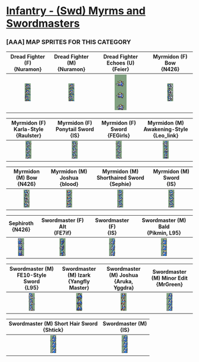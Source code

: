 # [Infantry - (Swd) Myrms and Swordmasters](../)

### [AAA] MAP SPRITES FOR THIS CATEGORY


|Dread Fighter (F) <br> {Nuramon}|Dread Fighter (M) <br> {Nuramon}|Dread Fighter Echoes (U) <br> {Feier}|Myrmidon (F) Bow <br> {N426}|
| :---: | :---: | :---: | :---: |
|<img alt="Dread Fighter (F) {Nuramon}-stand" src="Dread Fighter (F) {Nuramon}-stand.png" />|<img alt="Dread Fighter (M) {Nuramon}-stand" src="Dread Fighter (M) {Nuramon}-stand.png" />|<img alt="Dread Fighter Echoes (U) {Feier}-stand" src="Dread Fighter Echoes (U) {Feier}-stand.png" />|<img alt="Myrmidon (F) Bow {N426}-stand" src="Myrmidon (F) Bow {N426}-stand.png" />|


|Myrmidon (F) Karla-Style <br> {Raulster}|Myrmidon (F) Ponytail Sword <br> {IS}|Myrmidon (F) Sword <br> {FEGirls}|Myrmidon (M) Awakening-Style <br> {Leo_link}|
| :---: | :---: | :---: | :---: |
|<img alt="Myrmidon (F) Karla-Style {Raulster}-stand" src="Myrmidon (F) Karla-Style {Raulster}-stand.png" />|<img alt="Myrmidon (F) Ponytail Sword {IS}-stand" src="Myrmidon (F) Ponytail Sword {IS}-stand.png" />|<img alt="Myrmidon (F) Sword {FEGirls}-stand" src="Myrmidon (F) Sword {FEGirls}-stand.png" />|<img alt="Myrmidon (M) Awakening-Style {Leo_link}-stand" src="Myrmidon (M) Awakening-Style {Leo_link}-stand.png" />|


|Myrmidon (M) Bow <br> {N426}|Myrmidon (M) Joshua <br> {blood}|Myrmidon (M) Shorthaired Sword <br> {Sephie}|Myrmidon (M) Sword <br> {IS}|
| :---: | :---: | :---: | :---: |
|<img alt="Myrmidon (M) Bow {N426}-stand" src="Myrmidon (M) Bow {N426}-stand.png" />|<img alt="Myrmidon (M) Joshua {blood}-stand" src="Myrmidon (M) Joshua {blood}-stand.png" />|<img alt="Myrmidon (M) Shorthaired Sword {Sephie}-stand" src="Myrmidon (M) Shorthaired Sword {Sephie}-stand.png" />|<img alt="Myrmidon (M) Sword {IS}-stand" src="Myrmidon (M) Sword {IS}-stand.png" />|


|Sephiroth <br> {N426}|Swordmaster (F) Alt <br> {FE7if}|Swordmaster (F) <br> {IS}|Swordmaster (M) Bald <br> {Pikmin, L95}|
| :---: | :---: | :---: | :---: |
|<img alt="Sephiroth {N426}-stand" src="Sephiroth {N426}-stand.png" />|<img alt="Swordmaster (F) Alt {FE7if}-stand" src="Swordmaster (F) Alt {FE7if}-stand.png" />|<img alt="Swordmaster (F) {IS}-stand" src="Swordmaster (F) {IS}-stand.png" />|<img alt="Swordmaster (M) Bald {Pikmin, L95}-stand" src="Swordmaster (M) Bald {Pikmin, L95}-stand.png" />|


|Swordmaster (M) FE10-Style Sword <br> {L95}|Swordmaster (M) Izark <br> {Yangfly Master}|Swordmaster (M) Joshua <br> {Aruka, Yggdra}|Swordmaster (M) Minor Edit <br> {MrGreen}|
| :---: | :---: | :---: | :---: |
|<img alt="Swordmaster (M) FE10-Style Sword {L95}-stand" src="Swordmaster (M) FE10-Style Sword {L95}-stand.png" />|<img alt="Swordmaster (M) Izark {Yangfly Master}-stand" src="Swordmaster (M) Izark {Yangfly Master}-stand.png" />|<img alt="Swordmaster (M) Joshua {Aruka, Yggdra}-stand" src="Swordmaster (M) Joshua {Aruka, Yggdra}-stand.png" />|<img alt="Swordmaster (M) Minor Edit {MrGreen}-stand" src="Swordmaster (M) Minor Edit {MrGreen}-stand.png" />|


|Swordmaster (M) Short Hair Sword <br> {Shtick}|Swordmaster (M) <br> {IS}|
| :---: | :---: |
|<img alt="Swordmaster (M) Short Hair Sword {Shtick}-stand" src="Swordmaster (M) Short Hair Sword {Shtick}-stand.png" />|<img alt="Swordmaster (M) {IS}-stand" src="Swordmaster (M) {IS}-stand.png" />|


